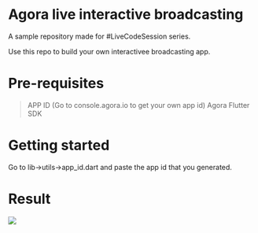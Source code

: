 # Agora live interactive broadcasting

A sample repository made for #LiveCodeSession series.

Use this repo to build your own interactivee broadcasting app. 

# Pre-requisites 
> APP ID (Go to console.agora.io to get your own app id)
> Agora Flutter SDK

# Getting started

Go to lib->utils->app_id.dart and paste the app id that you generated. 

# Result
![](result.gif)
